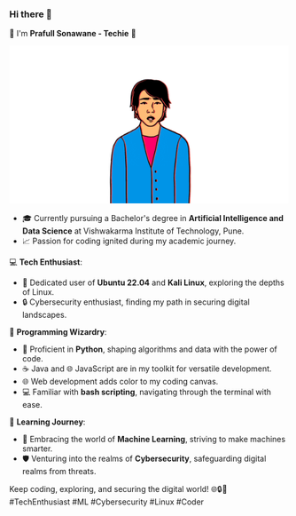 ### Hi there 👋
🌟 I'm **Prafull Sonawane - Techie** 🌟

<div align=center><img src="https://github.com/prafuel/prafuel/blob/main/giphy.gif"></div>

- 🎓 Currently pursuing a Bachelor's degree in **Artificial Intelligence and Data Science** at Vishwakarma Institute of Technology, Pune.
- 📈 Passion for coding ignited during my academic journey.

💻 **Tech Enthusiast**:
- 🐧 Dedicated user of **Ubuntu 22.04** and **Kali Linux**, exploring the depths of Linux.
- 🔒 Cybersecurity enthusiast, finding my path in securing digital landscapes.

🚀 **Programming Wizardry**:
- 🐍 Proficient in **Python**, shaping algorithms and data with the power of code.
- ☕ Java and 🌐 JavaScript are in my toolkit for versatile development.
- 🌐 Web development adds color to my coding canvas.
- 💻 Familiar with **bash scripting**, navigating through the terminal with ease.

🤖 **Learning Journey**:
- 🤖 Embracing the world of **Machine Learning**, striving to make machines smarter.
- 🛡️ Venturing into the realms of **Cybersecurity**, safeguarding digital realms from threats.

Keep coding, exploring, and securing the digital world! 🌐🔒🚀 #TechEnthusiast #ML #Cybersecurity #Linux #Coder
